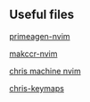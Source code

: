 ## Useful files
[primeagen-nvim](https://github.com/ThePrimeagen/init.lua/tree/249f3b14cc517202c80c6babd0f9ec548351ec71)

[makccr-nvim](https://github.com/makccr/dot/tree/f28b81903b435794f4dbaf3bcaa2418e63152ca6/.config/nvim)

[chris machine nvim](https://github.com/ChristianChiarulli/nvim)

[chris-keymaps](https://www.chiarulli.me/Neovim-2/02-keymaps/)
